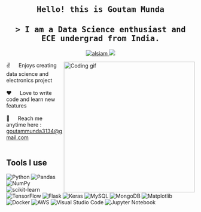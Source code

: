 
<h2 align="center">
  <samp>
    Hello! this is Goutam Munda
  </samp>
</h2>

<h2 align="center">
  <samp>
      > I am a Data Science enthusiast and ECE undergrad from India.
  </samp>
    
</h2>

<p align="center">
  <a href="https://www.linkedin.com/in/goutam-munda-5b4554215/" target="_blank">
  <img src="https://img.shields.io/badge/LinkedIn-0077B5?style=for-the-badge&logo=linkedin&logoColor=white" alt="alsiam"/>
 </a>
  <a href="https://www.kaggle.com/goutammunda" target="_blank">
  <img src="https://img.shields.io/badge/Kaggle-035a7d?style=for-the-badge&logo=kaggle&logoColor=white"/>  
  </a>
</p>


<p>
 <img align="right" width="350" src="/assets/programmer.gif" alt="Coding gif" />
  
 ✌️ &emsp; Enjoys creating data science and electronics project <br/><br/>
 ❤️ &emsp; Love to write code and learn new features <br/><br/>
 📧 &emsp; Reach me anytime here : goutammunda3134@gmail.com <br/><br/>

</p>

## Tools I use 
![Python](https://img.shields.io/badge/python-3670A0?style=for-the-badge&logo=python&logoColor=ffdd54)
![Pandas](https://img.shields.io/badge/pandas-%23150458.svg?style=for-the-badge&logo=pandas&logoColor=white)
![NumPy](https://img.shields.io/badge/numpy-%23013243.svg?style=for-the-badge&logo=numpy&logoColor=white)
![scikit-learn](https://img.shields.io/badge/scikit--learn-%23F7931E.svg?style=for-the-badge&logo=scikit-learn&logoColor=white)
![TensorFlow](https://img.shields.io/badge/TensorFlow-%23FF6F00.svg?style=for-the-badge&logo=TensorFlow&logoColor=white)
![Flask](https://img.shields.io/badge/flask-%23000.svg?style=for-the-badge&logo=flask&logoColor=white)
![Keras](https://img.shields.io/badge/Keras-%23D00000.svg?style=for-the-badge&logo=Keras&logoColor=white)
![MySQL](https://img.shields.io/badge/mysql-4479A1.svg?style=for-the-badge&logo=mysql&logoColor=white)
![MongoDB](https://img.shields.io/badge/MongoDB-%234ea94b.svg?style=for-the-badge&logo=mongodb&logoColor=white)
![Matplotlib](https://img.shields.io/badge/Matplotlib-%23ffffff.svg?style=for-the-badge&logo=Matplotlib&logoColor=black)
![Docker](https://img.shields.io/badge/docker-%230db7ed.svg?style=for-the-badge&logo=docker&logoColor=white)
![AWS](https://img.shields.io/badge/AWS-%23FF9900.svg?style=for-the-badge&logo=amazon-aws&logoColor=white)
![Visual Studio Code](https://img.shields.io/badge/Visual%20Studio%20Code-0078d7.svg?style=for-the-badge&logo=visual-studio-code&logoColor=white)
![Jupyter Notebook](https://img.shields.io/badge/jupyter-%23FA0F00.svg?style=for-the-badge&logo=jupyter&logoColor=white)


<!---
goutam-kul/goutam-kul is a ✨ special ✨ repository because its `README.md` (this file) appears on your GitHub profile.
You can click the Preview link to take a look at your changes.
--->

